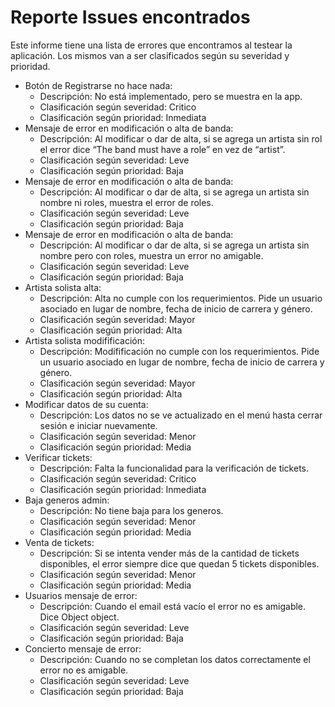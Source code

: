 # Reporte Issues encontrados
Este informe tiene una lista de errores que encontramos al testear la aplicación. Los mismos van a ser clasificados según su severidad y prioridad.

- Botón de Registrarse no hace nada:
    - Descripción: No está implementado, pero se muestra en la app.
    - Clasificación según severidad: Critico
    - Clasificación según prioridad: Inmediata
- Mensaje de error en modificación o alta de banda:
    - Descripción: Al modificar o dar de alta, si se agrega un artista sin rol el error dice “The band must have a role” en vez de “artist”.
    - Clasificación según severidad: Leve
    - Clasificación según prioridad: Baja
- Mensaje de error en modificación o alta de banda:
    - Descripción: Al modificar o dar de alta, si se agrega un artista sin nombre ni roles, muestra el error de roles.
    - Clasificación según severidad: Leve
    - Clasificación según prioridad: Baja
- Mensaje de error en modificación o alta de banda:
    - Descripción: Al modificar o dar de alta, si se agrega un artista sin nombre pero con roles, muestra un error no amigable. 
    - Clasificación según severidad: Leve
    - Clasificación según prioridad: Baja
- Artista solista alta:
    - Descripción: Alta no cumple con los requerimientos. Pide un usuario asociado en lugar de nombre, fecha de inicio de carrera y género.
    - Clasificación según severidad: Mayor
    - Clasificación según prioridad: Alta
- Artista solista modifificación:
    - Descripción: Modifificación no cumple con los requerimientos. Pide un usuario asociado en lugar de nombre, fecha de inicio de carrera y género.
    - Clasificación según severidad: Mayor
    - Clasificación según prioridad: Alta
- Modificar datos de su cuenta:
    - Descripción: Los datos no se ve actualizado en el menú hasta cerrar sesión e iniciar nuevamente.
    - Clasificación según severidad: Menor
    - Clasificación según prioridad: Media
- Verificar tickets:
    - Descripción: Falta la funcionalidad para la verificación de tickets.
    - Clasificación según severidad: Critico
    - Clasificación según prioridad: Inmediata
- Baja generos admin:
    - Descripción: No tiene baja para los generos.
    - Clasificación según severidad: Menor
    - Clasificación según prioridad: Media
- Venta de tickets:
    - Descripción: Si se intenta vender más de la cantidad de tickets disponibles, el error siempre dice que quedan 5 tickets disponibles.
    - Clasificación según severidad: Menor
    - Clasificación según prioridad: Media
- Usuarios mensaje de error:
    - Descripción: Cuando el email está vacío el error no es amigable. Dice Object object.
    - Clasificación según severidad: Leve
    - Clasificación según prioridad: Baja
- Concierto mensaje de error: 
    - Descripción: Cuando no se completan los datos correctamente el error no es amigable.
    - Clasificación según severidad: Leve
    - Clasificación según prioridad: Baja
 

